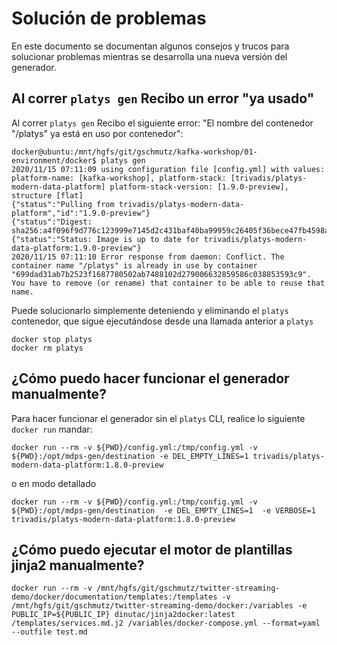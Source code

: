 # Solución de problemas

En este documento se documentan algunos consejos y trucos para solucionar problemas mientras se desarrolla una nueva versión del generador.

## Al correr `platys gen` Recibo un error "ya usado"

Al correr `platys gen` Recibo el siguiente error: "El nombre del contenedor "/platys" ya está en uso por contenedor":

    docker@ubuntu:/mnt/hgfs/git/gschmutz/kafka-workshop/01-environment/docker$ platys gen
    2020/11/15 07:11:09 using configuration file [config.yml] with values:  platform-name: [kafka-workshop], platform-stack: [trivadis/platys-modern-data-platform] platform-stack-version: [1.9.0-preview], structure [flat]
    {"status":"Pulling from trivadis/platys-modern-data-platform","id":"1.9.0-preview"}
    {"status":"Digest: sha256:a4f096f9d776c123999e7145d2c431baf40ba99959c26405f36bece47fb4598a"}
    {"status":"Status: Image is up to date for trivadis/platys-modern-data-platform:1.9.0-preview"}
    2020/11/15 07:11:10 Error response from daemon: Conflict. The container name "/platys" is already in use by container "699dad31ab7b2523f1687780502ab7488102d279006632859586c038853593c9". You have to remove (or rename) that container to be able to reuse that name.

Puede solucionarlo simplemente deteniendo y eliminando el `platys` contenedor, que sigue ejecutándose desde una llamada anterior a `platys`

    docker stop platys
    docker rm platys

## ¿Cómo puedo hacer funcionar el generador manualmente?

Para hacer funcionar el generador sin el `platys` CLI, realice lo siguiente `docker run` mandar:

    docker run --rm -v ${PWD}/config.yml:/tmp/config.yml -v ${PWD}:/opt/mdps-gen/destination -e DEL_EMPTY_LINES=1 trivadis/platys-modern-data-platform:1.8.0-preview

o en modo detallado

    docker run --rm -v ${PWD}/config.yml:/tmp/config.yml -v ${PWD}:/opt/mdps-gen/destination  -e DEL_EMPTY_LINES=1  -e VERBOSE=1 trivadis/platys-modern-data-platform:1.8.0-preview

## ¿Cómo puedo ejecutar el motor de plantillas jinja2 manualmente?

    docker run --rm -v /mnt/hgfs/git/gschmutz/twitter-streaming-demo/docker/documentation/templates:/templates -v /mnt/hgfs/git/gschmutz/twitter-streaming-demo/docker:/variables -e PUBLIC_IP=${PUBLIC_IP} dinutac/jinja2docker:latest /templates/services.md.j2 /variables/docker-compose.yml --format=yaml --outfile test.md
